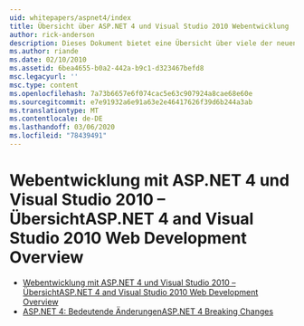 ```yaml
---
uid: whitepapers/aspnet4/index
title: Übersicht über ASP.NET 4 und Visual Studio 2010 Webentwicklung | Microsoft-Dokumentation
author: rick-anderson
description: Dieses Dokument bietet eine Übersicht über viele der neuen Features für ASP.net, die in the.NET Framework 4 und in Visual Studio 2010 enthalten sind.
ms.author: riande
ms.date: 02/10/2010
ms.assetid: 6bea4655-b0a2-442a-b9c1-d323467befd8
msc.legacyurl: ''
msc.type: content
ms.openlocfilehash: 7a73b6657e6f074cac5e63c907924a8cae68e60e
ms.sourcegitcommit: e7e91932a6e91a63e2e46417626f39d6b244a3ab
ms.translationtype: MT
ms.contentlocale: de-DE
ms.lasthandoff: 03/06/2020
ms.locfileid: "78439491"
---
```

# <a name="aspnet-4-and-visual-studio-2010-web-development-overview"></a><span data-ttu-id="7acb3-103">Webentwicklung mit ASP.NET 4 und Visual Studio 2010 – Übersicht</span><span class="sxs-lookup"><span data-stu-id="7acb3-103">ASP.NET 4 and Visual Studio 2010 Web Development Overview</span></span>

- [<span data-ttu-id="7acb3-104">Webentwicklung mit ASP.NET 4 und Visual Studio 2010 – Übersicht</span><span class="sxs-lookup"><span data-stu-id="7acb3-104">ASP.NET 4 and Visual Studio 2010 Web Development Overview</span></span>](overview.md)
- [<span data-ttu-id="7acb3-105">ASP.NET 4: Bedeutende Änderungen</span><span class="sxs-lookup"><span data-stu-id="7acb3-105">ASP.NET 4 Breaking Changes</span></span>](breaking-changes.md)
